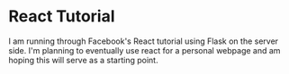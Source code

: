 # React Tutorial

I am running through Facebook's React tutorial using Flask on the server side. I'm planning to eventually use react for a personal webpage and am hoping
this will serve as a starting point.